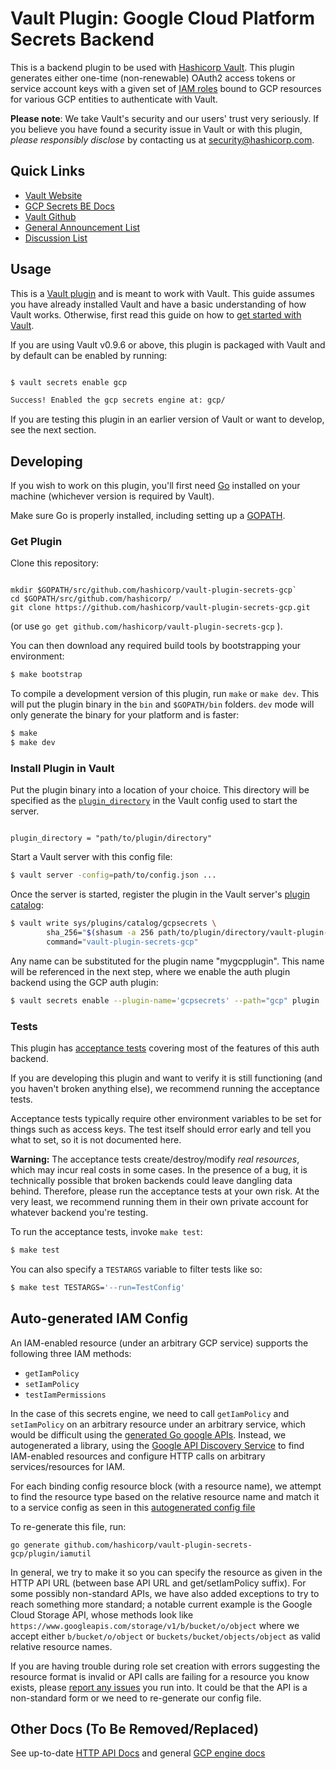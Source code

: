 # Vault Plugin: Google Cloud Platform Secrets Backend

This is a backend plugin to be used with [Hashicorp Vault](https://www.github.com/hashicorp/vault).
This plugin generates either one-time (non-renewable) OAuth2 access tokens or 
service account keys with a given set of [IAM roles](https://cloud.google.com/iam/docs/understanding-roles)
bound to GCP resources for various GCP entities to authenticate with Vault. 

**Please note**: We take Vault's security and our users' trust very seriously. 
If you believe you have found a security issue in Vault or with this plugin, 
_please responsibly disclose_ by 
contacting us at [security@hashicorp.com](mailto:security@hashicorp.com).

## Quick Links
- [Vault Website](https://www.vaultproject.io)
- [GCP Secrets BE Docs](https://www.vaultproject.io/docs/secrets/gcp/index.html)
- [Vault Github](https://www.github.com/hashicorp/vault)
- [General Announcement List](https://groups.google.com/forum/#!forum/hashicorp-announce)
- [Discussion List](https://groups.google.com/forum/#!forum/vault-tool)


## Usage

This is a [Vault plugin](https://www.vaultproject.io/docs/internals/plugins.html)
and is meant to work with Vault. This guide assumes you have already installed Vault
and have a basic understanding of how Vault works. Otherwise, first read this guide on 
how to [get started with Vault](https://www.vaultproject.io/intro/getting-started/install.html).

If you are using Vault v0.9.6 or above, this plugin is packaged with Vault
and by default can be enabled by running:
 ```sh
 
 $ vault secrets enable gcp
 
 Success! Enabled the gcp secrets engine at: gcp/
 
 ```
 
 If you are testing this plugin in an earlier version of Vault or 
 want to develop, see the next section. 

## Developing

If you wish to work on this plugin, you'll first need [Go](https://www.golang.org) 
installed on your machine (whichever version is required by Vault).

Make sure Go is properly installed, including setting up a [GOPATH](https://golang.org/doc/code.html#GOPATH).

### Get Plugin 
Clone this repository: 

```

mkdir $GOPATH/src/github.com/hashicorp/vault-plugin-secrets-gcp`
cd $GOPATH/src/github.com/hashicorp/
git clone https://github.com/hashicorp/vault-plugin-secrets-gcp.git

```
(or use `go get github.com/hashicorp/vault-plugin-secrets-gcp` ).

You can then download any required build tools by bootstrapping your environment:

```sh
$ make bootstrap
```

To compile a development version of this plugin, run `make` or `make dev`.
This will put the plugin binary in the `bin` and `$GOPATH/bin` folders. `dev`
mode will only generate the binary for your platform and is faster:

```sh
$ make
$ make dev
```

### Install Plugin in Vault

Put the plugin binary into a location of your choice. This directory
will be specified as the [`plugin_directory`](https://www.vaultproject.io/docs/configuration/index.html#plugin_directory)
in the Vault config used to start the server.

```hcl

plugin_directory = "path/to/plugin/directory"

```

Start a Vault server with this config file:
```sh
$ vault server -config=path/to/config.json ...
```

Once the server is started, register the plugin in the Vault server's [plugin catalog](https://www.vaultproject.io/docs/internals/plugins.html#plugin-catalog):

```sh
$ vault write sys/plugins/catalog/gcpsecrets \
        sha_256="$(shasum -a 256 path/to/plugin/directory/vault-plugin-secrets-gcp | cut -d " " -f1)" \
        command="vault-plugin-secrets-gcp"
```

Any name can be substituted for the plugin name "mygcpplugin". This
name will be referenced in the next step, where we enable the auth
plugin backend using the GCP auth plugin:

```sh
$ vault secrets enable --plugin-name='gcpsecrets' --path="gcp" plugin

```

### Tests

This plugin has [acceptance tests](https://en.wikipedia.org/wiki/Acceptance_testing) 
covering most of the features of this auth backend.

If you are developing this plugin and want to verify it is still
functioning (and you haven't broken anything else), we recommend
running the acceptance tests.

Acceptance tests typically require other environment variables to be set for
things such as access keys. The test itself should error early and tell
you what to set, so it is not documented here.

**Warning:** The acceptance tests create/destroy/modify *real resources*,
which may incur real costs in some cases. In the presence of a bug,
it is technically possible that broken backends could leave dangling
data behind. Therefore, please run the acceptance tests at your own risk.
At the very least, we recommend running them in their own private
account for whatever backend you're testing.

To run the acceptance tests, invoke `make test`:

```sh
$ make test
```

You can also specify a `TESTARGS` variable to filter tests like so:

```sh
$ make test TESTARGS='--run=TestConfig'
```

## Auto-generated IAM Config 

An IAM-enabled resource (under an arbitrary GCP service) supports the following three IAM methods:

* `getIamPolicy`
* `setIamPolicy`
* `testIamPermissions`

In the case of this secrets engine, we need to call `getIamPolicy` and `setIamPolicy` on
an arbitrary resource under an arbitrary service, which would be difficult using
the [generated Go google APIs](https://github.com/google/google-api-go-client). Instead,
we autogenerated a library, using the [Google API Discovery Service](https://developers.google.com/discovery/)
to find IAM-enabled resources and configure HTTP calls on arbitrary services/resources for IAM.

For each binding config resource block (with a resource name), we attempt to find the resource type based on the 
relative resource name and match it to a service config as seen in this 
[autogenerated config file](https://github.com/hashicorp/vault-plugin-secrets-gcp/blob/master/plugin/iamutil/iam_resources_generated.go)

To re-generate this file, run: 

```
go generate github.com/hashicorp/vault-plugin-secrets-gcp/plugin/iamutil
```


In general, we try to make it so you can specify the resource as given in the HTTP API URL 
(between base API URL and get/setIamPolicy suffix). For some possibly non-standard APIs, we have also
 added exceptions to try to reach something more standard; a notable current example is the Google Cloud Storage API, 
 whose methods look like `https://www.googleapis.com/storage/v1/b/bucket/o/object` where we accept either 
 `b/bucket/o/object` or `buckets/bucket/objects/object` as valid relative resource names.

If you are having trouble during role set creation with errors suggesting the resource format is invalid or API calls
are failing for a resource you know exists, please [report any issues](https://github.com/hashicorp/vault-plugin-secrets-gcp/issues) 
you run into. It could be that the API is a non-standard form or we need to re-generate our config file.

## Other Docs (To Be Removed/Replaced)

See up-to-date [HTTP API Docs](https://github.com/emilymye/vault/blob/docs/website/source/api/secret/gcp/index.html.md)
and general [GCP engine docs](https://github.com/emilymye/vault/blob/docs/website/source/docs/secrets/gcp/index.html.md)
